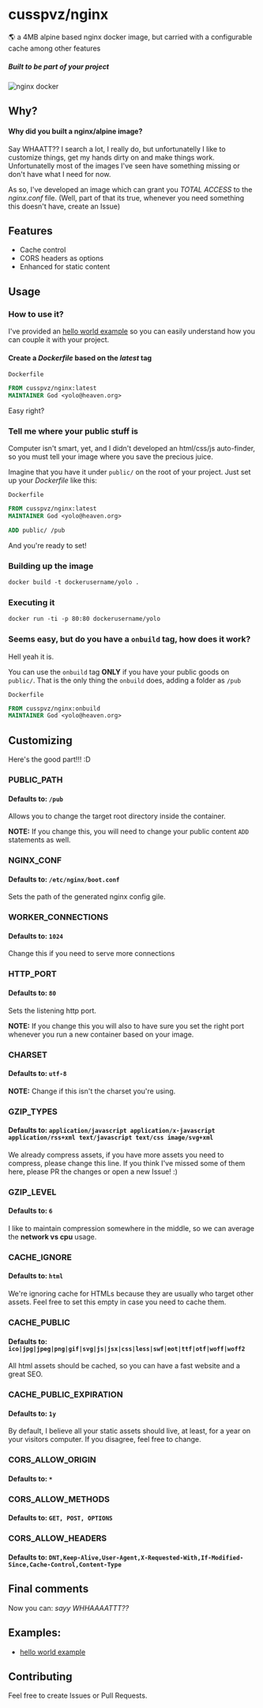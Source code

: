 # cusspvz/nginx

:earth_americas: a 4MB alpine based nginx docker image, but carried with a
configurable cache among other features

##### Built to be part of your project

![nginx docker](https://s3.amazonaws.com/ejf3-public/hosted_files/ejf_io/docker_nginx.png)

## Why?
#### Why did you built a nginx/alpine image?

Say WHAATT?? I search a lot, I really do, but unfortunatelly I like to customize
things, get my hands dirty on and make things work. Unfortunatelly most of the
images I've seen have something missing or don't have what I need for now.

As so, I've developed an image which can grant you *TOTAL ACCESS* to the
*nginx.conf* file.
(Well, part of that its true, whenever you need something this doesn't have,
create an Issue)

## Features
* Cache control
* CORS headers as options
* Enhanced for static content

## Usage

### How to use it?
I've provided an [hello world example] so you can easily understand how you can
couple it with your project.

#### Create a *Dockerfile* based on the *latest* tag

`Dockerfile`
```Dockerfile
FROM cusspvz/nginx:latest
MAINTAINER God <yolo@heaven.org>
```

Easy right?

### Tell me where your public stuff is
Computer isn't smart, yet, and I didn't developed an html/css/js auto-finder,
so you must tell your image where you save the precious juice.

Imagine that you have it under `public/` on the root of your project.
Just set up your *Dockerfile* like this:

`Dockerfile`
```Dockerfile
FROM cusspvz/nginx:latest
MAINTAINER God <yolo@heaven.org>

ADD public/ /pub
```

And you're ready to set!

### Building up the image

```Dockerfile
docker build -t dockerusername/yolo .
```

### Executing it

```Dockerfile
docker run -ti -p 80:80 dockerusername/yolo
```

### Seems easy, but do you have a `onbuild` tag, how does it work?
Hell yeah it is.

You can use the `onbuild` tag **ONLY** if you have your public goods on `public/`.
That is the only thing the `onbuild` does, adding a folder as `/pub`

`Dockerfile`
```Dockerfile
FROM cusspvz/nginx:onbuild
MAINTAINER God <yolo@heaven.org>
```

## Customizing

Here's the good part!!! :D

### PUBLIC_PATH
#### Defaults to: `/pub`
Allows you to change the target root directory inside the container.

**NOTE:** If you change this, you will need to change your public content `ADD`
statements as well.

### NGINX_CONF
#### Defaults to: `/etc/nginx/boot.conf`
Sets the path of the generated nginx config gile.

### WORKER_CONNECTIONS
#### Defaults to: `1024`
Change this if you need to serve more connections

### HTTP_PORT
#### Defaults to: `80`
Sets the listening http port.

**NOTE:** If you change this you will also to have sure you set the right port
whenever you run a new container based on your image.

### CHARSET
#### Defaults to: `utf-8`

**NOTE:** Change if this isn't the charset you're using.

### GZIP_TYPES
#### Defaults to: `application/javascript application/x-javascript application/rss+xml text/javascript text/css image/svg+xml`
We already compress assets, if you have more assets you need to compress, please
change this line. If you think I've missed some of them here, please PR the
changes or open a new Issue! :)

### GZIP_LEVEL
#### Defaults to: `6`
I like to maintain compression somewhere in the middle, so we can average the
**network vs cpu** usage.

### CACHE_IGNORE
#### Defaults to: `html`
We're ignoring cache for HTMLs because they are usually who target other assets.
Feel free to set this empty in case you need to cache them.

### CACHE_PUBLIC
#### Defaults to: `ico|jpg|jpeg|png|gif|svg|js|jsx|css|less|swf|eot|ttf|otf|woff|woff2`
All html assets should be cached, so you can have a fast website and a great SEO.

### CACHE_PUBLIC_EXPIRATION
#### Defaults to: `1y`
By default, I believe all your static assets should live, at least, for a year
on your visitors computer. If you disagree, feel free to change.

### CORS_ALLOW_ORIGIN
#### Defaults to: `*`

### CORS_ALLOW_METHODS
#### Defaults to: `GET, POST, OPTIONS`

### CORS_ALLOW_HEADERS
#### Defaults to: `DNT,Keep-Alive,User-Agent,X-Requested-With,If-Modified-Since,Cache-Control,Content-Type`

## Final comments

Now you can: *sayy WHHAAAATTT??*

## Examples:
- [hello world example]

## Contributing
Feel free to create Issues or Pull Requests.


[hello world example]: https://github.com/cusspvz/nginx.docker/tree/master/examples/hello-world

